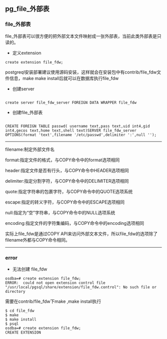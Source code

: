 ﻿
## pg_file_外部表


### file_外部表

file_外部表可以很方便的把外部文本文件映射成一张外部表，当前此类外部表是只读的。

- 定义extension

```
create extension file_fdw;

```

postgreql安装部署建议使用源码安装，这样就会在安装包中有contrib/file_fdw文件信息，make make install后就可以在数据库执行file_fdw

- 创建server

```

create server file_fdw_server FOREIGN DATA WRAPPER file_fdw 

```

- 创建file_外部表

```

CREATE FOREIGN TABLE passwd( username text,pass text,uid int4,gid int4,gecos text,home text,shell text)SERVER file_fdw_server OPTIONS(format 'text',filename '/etc/passwd',delimiter ':',null '');

```

-----------

filename:制定外部文件名

format:指定文件的格式，与COPY命令中的format选项相同

header:指定文件是否有行头，与COPY命令中HEADER选项相同

delimiter:指定分割字符，与COPY命令中的DELIMITER选项相同

quote:指定字符串的包裹字符，与COPY命令中的QUOTE选项系统

escape:指定的转义字符，与COPY命令中的ESCAPE选项相同

null:指定为“空”字符串，与COPY命令中的NULL选项系统

encoding:指定文件的字符集编码，与COPY命令中的encoding选项相同

实际上file_fdw是通过COPY API来访问外部文本文件，所以file_fdw的选项除了filename外都与COPY命令相同。

-----------


### error

- 无法创建 file_fdw

```
osdba=# create extension file_fdw;
ERROR:  could not open extension control file "/usr/local/pgsql/share/extension/file_fdw.control": No such file or directory

```

需要在contrib/file_fdw下make ,make install执行


```
$ cd file_fdw
$ make
$ make install
$ psql
osdba=# create extension file_fdw;
CREATE EXTENSION


```